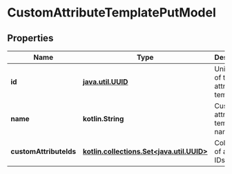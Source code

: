 
# CustomAttributeTemplatePutModel

## Properties
| Name | Type | Description | Notes |
| ------------ | ------------- | ------------- | ------------- |
| **id** | [**java.util.UUID**](java.util.UUID.md) | Unique ID of the attribute template |  |
| **name** | **kotlin.String** | Custom attributes template name |  |
| **customAttributeIds** | [**kotlin.collections.Set&lt;java.util.UUID&gt;**](java.util.UUID.md) | Collection of attribute IDs |  [optional] |



